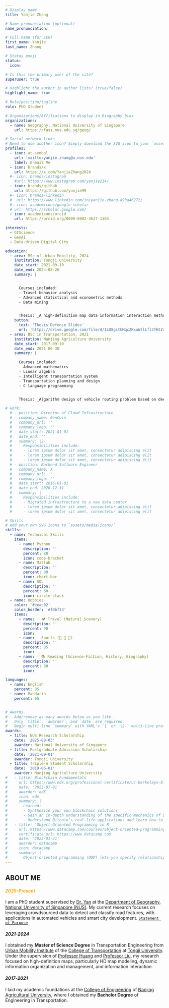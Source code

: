 ```yaml
---
# Display name
title: Yanjie Zhang

# Name pronunciation (optional)
name_pronunciation:

# Full name (for SEO)
first_name: Yanjie
last_name: Zhang

# Status emoji
status:
  icon: 

# Is this the primary user of the site?
superuser: true

# Highlight the author in author lists? (true/false)
highlight_name: true

# Role/position/tagline
role: PhD Student

# Organizations/Affiliations to display in Biography blox
organizations:
  - name: Geography, National University of Singapore
    url: https://fass.nus.edu.sg/geog/

# Social network links
# Need to use another icon? Simply download the SVG icon to your `assets/media/icons/` folder.
profiles:
  - icon: at-symbol
    url: 'mailto:yanjie.zhang@u.nus.edu'
    label: E-mail Me
  - icon: brands/x
    url: https://x.com/YanjieZhang2024
  #- icon: brands/instagram
    #url: https://www.instagram.com/yanjie214/
  - icon: brands/github
    url: https://github.com/yanjie99
  #- icon: brands/linkedin
  #  url: https://www.linkedin.com/in/yanjie-zhang-a93a46272/
  #- icon: academicons/google-scholar
  # url: https://scholar.google.com/
  - icon: academicons/orcid
    url: https://orcid.org/0009-0002-3627-1104

interests:
  - GIScience
  - GeoAI
  - Data-driven Digital City

education:
  - area: MSc of Urban Mobility, 2024
    institution: Tongji University
    date_start: 2021-09-10
    date_end: 2024-08-26
    summary: |


      Courses included:
      - Travel behavior analysis
      - Advanced statistical and econometric methods
      - Data mining


      Thesis: _A high-definition map data information interaction method for assisted autonomous driving_. Supervised by Prof. Wei Huang and Prof. Chun Liu.
    button:
      text: 'Thesis Defense Slides'
      url: 'https://drive.google.com/file/d/1LO8gstbMqcZKxuWtlLfl3fHtZreZpaV6/view?usp=drive_link'
  - area: BSc in Transportation, 2021
    institution: Nanjing Agriculture University
    date_start: 2017-09-10
    date_end: 2021-06-30
    summary: |

      Courses included:
      - Advanced mathematics
      - Linear algebra
      - Intelligent transportation system
      - Transportation planning and design
      - C language programming


      Thesis: _Algorithm design of vehicle routing problem based on deep reinforcement learning_. Supervised by Assoc. Prof. Yang Liu.

# work:
  # - position: Director of Cloud Infrastructure
  #   company_name: GenCoin
  #   company_url: ''
  #   company_logo: ''
  #   date_start: 2021-01-01
  #   date_end: ''
  #   summary: |2-
  #     Responsibilities include:
  #     - lorem ipsum dolor sit amet, consectetur adipiscing elit
  #     - lorem ipsum dolor sit amet, consectetur adipiscing elit
  #     - lorem ipsum dolor sit amet, consectetur adipiscing elit
  # - position: Backend Software Engineer
  #   company_name: X
  #   company_url: ''
  #   company_logo: ''
  #   date_start: 2016-01-01
  #   date_end: 2020-12-31
  #   summary: |
  #     Responsibilities include:
  #     - Migrated infrastructure to a new data center
  #     - lorem ipsum dolor sit amet, consectetur adipiscing elit
  #     - lorem ipsum dolor sit amet, consectetur adipiscing elit

# Skills
# Add your own SVG icons to `assets/media/icons/`
skills:
  - name: Technical Skills
    items:
      - name: Python
        description: ''
        percent: 80
        icon: code-bracket
      - name: Matlab
        description: ''
        percent: 80
        icon: chart-bar
      - name: SQL
        description: ''
        percent: 60
        icon: circle-stack
  - name: Hobbies
    color: '#eeac02'
    color_border: '#f0bf23'
    items:
      - name: · 🏕 Travel (Natural Scenery)
        description: ''
        percent: 90
        icon: 
      - name: · Sports (🏓 🎾 🏃)
        description: ''
        percent: 85
        icon: 
      - name: · 📚 Reading (Science-Fiction, History, Biography)
        description: ''
        percent: 80
        icon: 

languages:
  - name: English
    percent: 85
  - name: Mandarin
    percent: 95


# Awards.
#   Add/remove as many awards below as you like.
#   Only `title`, `awarder`, and `date` are required.
#   Begin multi-line `summary` with YAML's `|` or `|2-` multi-line prefix and indent 2 spaces below.
awards:
  - title: NUS Research Scholarship 
    date: '2025-08-03'
    awarder: National University of Singapore
  - title: Postgraduate Admission Scholarship 
    date: '2021-09-01'
    awarder: Tongji University
  - title: Triple-A Student Scholarship 
    date: '2019-06-01'
    awarder: Nanjing Agriculture University
#   - title: Blockchain Fundamentals
#     url: https://www.edx.org/professional-certificate/uc-berkeleyx-blockchain-fundamentals
#     date: '2023-07-01'
#     awarder: edX
#     icon: edx
#     summary: |
#       Learned:
#       - Synthesize your own blockchain solutions
#       - Gain an in-depth understanding of the specific mechanics of Bitcoin
#       - Understand Bitcoin’s real-life applications and learn how to attack and destroy Bitcoin, Ethereum, smart contracts and Dapps, and alternatives to Bitcoin’s Proof-of-Work consensus algorithm
#   - title: 'Object-Oriented Programming in R'
#     url: https://www.datacamp.com/courses/object-oriented-programming-with-s3-and-r6-in-r
#     certificate_url: https://www.datacamp.com
#     date: '2023-01-21'
#     awarder: datacamp
#     icon: datacamp
#     summary: |
#       Object-oriented programming (OOP) lets you specify relationships between functions and the objects that they can act on, helping you manage complexity in your code. This is an intermediate level course, providing an introduction to OOP, using the S3 and R6 systems. S3 is a great day-to-day R programming tool that simplifies some of the functions that you write. R6 is especially useful for industry-specific analyses, working with web APIs, and building GUIs.
---
```

## ABOUT ME

#### <SPAN STYLE="color:orange">_2025-Present_</SPAN>
I am a PhD student supervised by [Dr. Yan](https://discovery.nus.edu.sg/19079-yingwei-yan) at the [Department of Geography](https://fass.nus.edu.sg/geog/), [National University of Singapore (NUS)](https://www.nus.edu.sg/). My current research focuses on leveraging crowdsourced data to detect and classify road features, with applications in automated vehicles and smart city development. [`Statement of Purpose`](uploads/SoP.pdf)

#### _2021-2024_
I obtained my **Master of Science Degree** in Transportation Engineering from [Urban Mobility Institute](https://umi.tongji.edu.cn/en/Homepage.htm) of the [College of Transportation](https://tjjt.tongji.edu.cn/English_Home/HOME.htm) at [Tongji University](https://en.tongji.edu.cn/p/#/). Under the supervision of [Professor Huang](https://huangweibuct.github.io/weihuang.github.io/) and [Professor Liu](https://celiang.tongji.edu.cn/info/1300/2394.htm), my research focused on high-definition maps, particularly HD map modeling, dynamic information organization and management, and information interaction.

#### _2017-2021_
I laid my academic foundations at the [College of Engineering](https://coe.njau.edu.cn/index.htm#) of [Nanjing Agricultural University](https://english.njau.edu.cn/), where I obtained my **Bachelor Degree** of Engineering in Transportation.
